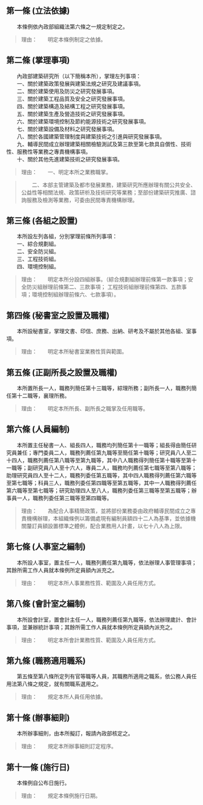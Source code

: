 第一條 (立法依據)
-----------------
　　本條例依內政部組織法第六條之一規定制定之。  
> 理由：　　明定本條例制定之依據。



第二條 (掌理事項)
-----------------
　　內政部建築研究所（以下簡稱本所），掌理左列事項：  
　　一、關於建築政策發展與建築法規之研究及建議事項。  
　　二、關於建築使用及防災之研究發展事項。  
　　三、關於建築工程品質及安全之研究發展事項。  
　　四、關於建築構造及結構工程之研究發展事項。  
　　五、關於建築生產及營造技術之研究發展事項。  
　　六、關於建築環境控制及節約能源技術之研究發展事項。  
　　七、關於建築設備及材料之研究發展事項。  
　　八、關於各國建築管理制度與建築技術之引進與研究發展事項。  
　　九、輔導民間成立辦理建築相關檢驗測試及第三款至第七款具自償性、技術性、服務性等業務之專責機構事項。  
　　十、關於其他先進建築技術之研究發展事項。  
> 理由：　　一、明定本所之業務職掌。

> 　　二、本部主管建築及都市發展業務，建築研究所應辦理有關公共安全、公益性等相關法規、政策研析及技術研究等業務；至部份建築研究推廣、諮詢服務及檢測等業務，可委由民間專責機構辦理。



第三條 (各組之設置)
-------------------
　　本所設左列各組，分別掌理前條所列事項：  
　　一、綜合規劃組。  
　　二、安全防災組。  
　　三、工程技術組。  
　　四、環境控制組。  
> 理由：　　明定本所分設四組辦事。（綜合規劃組辦理前條第一款事項；安全防災組辦理前條第二、三款事項； 工程技術組辦理前條第四、五款事項；環境控制組辦理前條六、七款事項）。



第四條 (秘書室之設置及職權)
---------------------------
　　本所設秘書室，掌理文書、印信、庶務、出納、研考及不屬於其他各組、室事項。  
> 理由：　　明定本所秘書室業務性質與範圍。



第五條 (正副所長之設置及職權)
-----------------------------
　　本所置所長一人，職務列簡任第十三職等，綜理所務；副所長一人，職務列簡任第十二職等，襄理所務。  
> 理由：　　明定本所所長、副所長之職掌及任用職等。



第六條 (人員編制)
-----------------
　　本所置主任秘書一人、組長四人，職務均列簡任第十一職等；組長得由簡任研究員兼任；專門委員二人，職務列薦任第九職等至簡任第十職等；研究員八人至二十四人，職務列薦任第八職等至第九職等，其中八人職務得列簡任第十職等至第十一職等；副研究員八人至十六人，專員二人，職務均列薦任第七職等至第八職等；助理研究員四人至十二人，職務列委任第五職等，其中四人職務得列薦任第六職等至第七職等；科員三人，職務列委任第四職等至第五職等，其中一人職務得列薦任第六職等至第七職等；研究助理四人至八人，職務列委任第三職等至第五職等；辦事員一人，職務列委任第三職等至第四職等。  
> 理由：　　為配合人事精簡政策，並將部份業務委由政府輔導民間成立之專責機構辦理，本組織條例以籌備處現有編制員額四十二人為基準，並依據機關釐訂員額設置標準之體例，配合業務用人計畫，以七十八人為上限。



第七條 (人事室之編制)
---------------------
　　本所設人事室，置主任一人，職務列薦任第九職等，依法辦理人事管理事項；其餘所需工作人員就本條例所定員額內派充之。  
> 理由：　　明定本所人事業務性質、範圍及人員任用方式。



第八條 (會計室之編制)
---------------------
　　本所設會計室，置會計主任一人，職務列薦任第九職等，依法辦理歲計、會計事項，並兼辦統計事項；其餘所需工作人員就本條例所定員額內派充之。  
> 理由：　　明定本所會計業務性質、範圍及人員任用方式。



第九條 (職務適用職系)
---------------------
　　第五條至第八條所定列有官等職等人員，其職務所適用之職系，依公務人員任用法第八條之規定，就有關職系選用之。  
> 理由：　　規定本所人員任用依據。



第十條 (辦事細則)
-----------------
　　本所辦事細則，由本所擬訂，報請內政部核定之。  
> 理由：　　規定本所辦事細則訂定程序。



第十一條 (施行日)
-----------------
　　本條例自公布日施行。  
> 理由：　　規定本條例施行日期。
